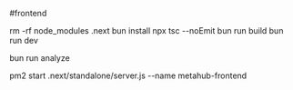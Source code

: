 #frontend   

rm -rf node_modules  .next
bun install
npx tsc --noEmit
bun run build
bun run dev


bun run analyze

pm2 start .next/standalone/server.js --name metahub-frontend

